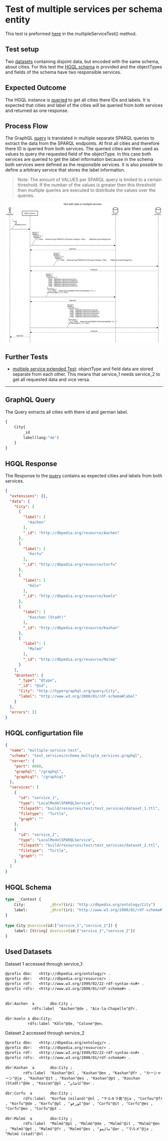 # Test of multiple services per schema entity
This test is preformed [here](../../src/test/java/org/hypergraphql/ApplicationTest.java) in the multipleServiceTest() method.
## Test setup
Two [datasets](#used-datasets) containing disjoint data, but encoded with the same schema, about cities.
For this test the [HGQL schema](#hgql-schema) is provided and the objectTypes and fields of the schema have two responsible services.

## Expected Outcome
The HGQL instance is [queried](#graphql-query) to get all cities there IDs and labels. It is expected that cities and label of the cities will be queried from both services and returned as one response.

## Process Flow
The GraphQL [query](#graphql-query) is translated in multiple separate SPARQL queries to extract the data from the SPARQL endpoints.
At first all cities and therefore there ID is queried from both services. 
The queried cities are then used as values to query the requested field of the objectType.
In this case both services are queried to get the label information because in the schema both services were defined as the responsible services.
It is also possible to define a arbitrary service that stores the label information.

> Note: The amount of VALUES per SPARQL query is limited to a certain threshold. 
>If the number of the values is greater then this threshold then multiple queries are executed to distribute the values over the queries.


![Sequence diagram of the SPARQL queries that result out of the GraphQL query](../figures/test_multiServ_squence_diagram.svg)


## Further Tests
- [multiple service extended Test](test_multiple_service_extended.md): objectType and field data are stored separate from each other. This means that service_1 needs service_2 to get all requested data and vice versa.
-------------------------------------------------
## GraphQL Query
The Query extracts all cities with there id and german label. 
```graphql
{
    City{
        _id
        label(lang:"de")
    }   
}
```

## HGQL Response
The Response to the [query](#graphql-query) contains as expected cities and labels from both services.
```json
{
  "extensions": {},
  "data": {
    "City": [
      {
        "label": [
          "Aachen"
        ],
        "_id": "http://dbpedia.org/resource/Aachen"
      },
      {
        "label": [
          "Korfu"
        ],
        "_id": "http://dbpedia.org/resource/Corfu"
      },
      {
        "label": [
          "Köln"
        ],
        "_id": "http://dbpedia.org/resource/koeln"
      },
      {
        "label": [
          "Kaschan (Stadt)"
        ],
        "_id": "http://dbpedia.org/resource/Kashan"
      },
      {
        "label": [
          "Malmö"
        ],
        "_id": "http://dbpedia.org/resource/Malmö"
      }
    ],
    "@context": {
      "_type": "@type",
      "_id": "@id",
      "City": "http://hypergraphql.org/query/City",
      "label": "http://www.w3.org/2000/01/rdf-schema#label"
    }
  },
  "errors": []
}

```
## HGQL configurtation file
```json
{
  "name": "multiple-service-test",
  "schema": "test_services/schema_multiple_services.graphql",
  "server": {
    "port": 8080,
    "graphql": "/graphql",
    "graphiql": "/graphiql"
  },
  "services": [
    {
      "id": "service_1",
      "type": "LocalModelSPARQLService",
      "filepath": "build/resources/test/test_services/dataset_1.ttl",
      "filetype":  "Turtle",
      "graph": ""
    },
    {
      "id": "service_2",
      "type": "LocalModelSPARQLService",
      "filepath": "build/resources/test/test_services/dataset_2.ttl",
      "filetype":  "Turtle",
      "graph": ""
    }
  ]
}
```

## HGQL Schema
```graphql
type __Context {
    City:           _@href(iri: "http://dbpedia.org/ontology/City")
    label:          _@href(iri: "http://www.w3.org/2000/01/rdf-schema#label")
}

type City @service(id:["service_1","service_2"]) {
    label: [String] @service(id:["service_1","service_2"])
}


```

## Used Datasets

Dataset 1 accessed through service_1:
```turtle
@prefix dbo:   <http://dbpedia.org/ontology/> .
@prefix dbr:   <http://dbpedia.org/resource/> .
@prefix rdf:   <http://www.w3.org/1999/02/22-rdf-syntax-ns#> .
@prefix rdfs:  <http://www.w3.org/2000/01/rdf-schema#> .


dbr:Aachen  a       dbo:City ;
            rdfs:label  "Aachen"@de , "Aix-la-Chapelle"@fr.

dbr:koeln a dbo:City;
          rdfs:label "Köln"@de, "Colone"@en.
```

Dataset 2 accessed through service_2
```turtle
@prefix dbo:   <http://dbpedia.org/ontology/> .
@prefix dbr:   <http://dbpedia.org/resource/> .
@prefix rdf:   <http://www.w3.org/1999/02/22-rdf-syntax-ns#> .
@prefix rdfs:  <http://www.w3.org/2000/01/rdf-schema#> .

dbr:Kashan  a       dbo:City ;
        rdfs:label  "Kashan"@nl , "Kashan"@en , "Kashan"@fr , "カーシャーン"@ja , "Kashan"@it , "Kashan"@es , "Kashan"@pt , "Kaschan (Stadt)"@de , "Kaszan"@pl , "كاشان"@ar .

dbr:Corfu  a        dbo:City ;
        rdfs:label  "Korfoe (eiland)"@nl , "ケルキラ島"@ja , "Corfou"@fr , "Korfu"@de , "Korfu"@pl , "كورفو"@ar , "Corfù"@it , "Corfú"@es , "Corfu"@en , "Corfu"@pt .

dbr:Malmö  a        dbo:City ;
        rdfs:label  "Malmö"@pl , "Malmö"@de , "Malmö"@it , "Malmö"@en , "Malmö"@pt , "Malmö"@fr , "Malmö"@es , "مالمو"@ar , "マルメ"@ja , "Malmö (stad)"@nl .
```